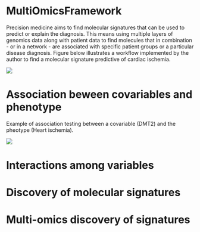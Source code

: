 # MultiOmicsFramework
Precision medicine aims to find molecular signatures that can be used to predict or explain the diagnosis. This means using multiple layers of genomics data along with patient data to find molecules that in combination - or in a network - are associated with specific patient groups or a particular disease diagnosis. Figure below illustrates a workflow implemented by the author to find a molecular signature predictive of cardiac ischemia.

![](https://blogger.googleusercontent.com/img/b/R29vZ2xl/AVvXsEjv9qDPQ4AmxeRF_KFbRISVAC6vEUZzKB-eoi0Hb6vYZk2x-xygKsdXW-4B1JJLDTeuV68oK90u2URRXQYXzdx7gmS5GBQM2os9YQEzzuTDX1kAd-H8As-uVvBlNKgmqnNvcbtUxE27lA4X-YkZuX5YrafUKz4Ey0B0rxbwLkXp9e5rcSz-OdcDR6MFb9Y/s821/1702118964737.jpeg)

# Association beween covariables and phenotype
Example of association testing between a covariable (DMT2) and the pheotype (Heart ischemia). 

![](https://blogger.googleusercontent.com/img/b/R29vZ2xl/AVvXsEhVJCeC-VY2LR2UXPiEueC7KSZrM_bVqcR-cYNknTb-zIkOTJNqxQaVmn80ZggedesfjkCRtCiEA70EHYD392MDwjJQ9Nm4NvwHj_-4Bg6Z1PUBJGvssEACQJdDgZAtcNw58SF_qi2liIhWgO2Ld82NVM-WwJbHK7PolSvVMJgWASGgiTWJIRA_ik0fT8M/s2500/Figure1.png)

# Interactions among variables

# Discovery of molecular signatures

# Multi-omics discovery of signatures

